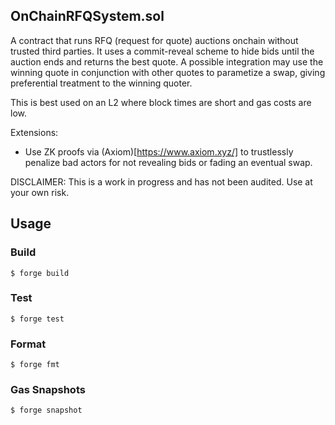 ## OnChainRFQSystem.sol
A contract that runs RFQ (request for quote) auctions onchain without trusted third parties. It uses a commit-reveal scheme to hide bids until the auction ends and returns the best quote. A possible integration may use the winning quote in conjunction with other quotes to parametize a swap, giving preferential treatment to the winning quoter.

This is best used on an L2 where block times are short and gas costs are low. 

Extensions:
- Use ZK proofs via (Axiom)[https://www.axiom.xyz/] to trustlessly penalize bad actors for not revealing bids or fading an eventual swap.

DISCLAIMER: This is a work in progress and has not been audited. Use at your own risk.

## Usage

### Build

```shell
$ forge build
```

### Test

```shell
$ forge test
```

### Format

```shell
$ forge fmt
```

### Gas Snapshots

```shell
$ forge snapshot
```
